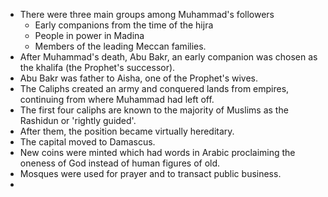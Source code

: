 
* There were three main groups among Muhammad's followers
  * Early companions from the time of the hijra
  * People in power in Madina
  * Members of the leading Meccan families.
* After Muhammad's death, Abu Bakr, an early companion was chosen as the khalifa (the Prophet's successor).
* Abu Bakr was father to Aisha, one of the Prophet's wives.
* The Caliphs created an army and conquered lands from empires, continuing from where Muhammad had left off.
* The first four caliphs are known to the majority of Muslims as the Rashidun or 'rightly guided'.
* After them, the position became virtually hereditary.
* The capital moved to Damascus.
* New coins were minted which had words in Arabic proclaiming the oneness of God instead of human figures of old.
* Mosques were used for prayer and to transact public business.
*
